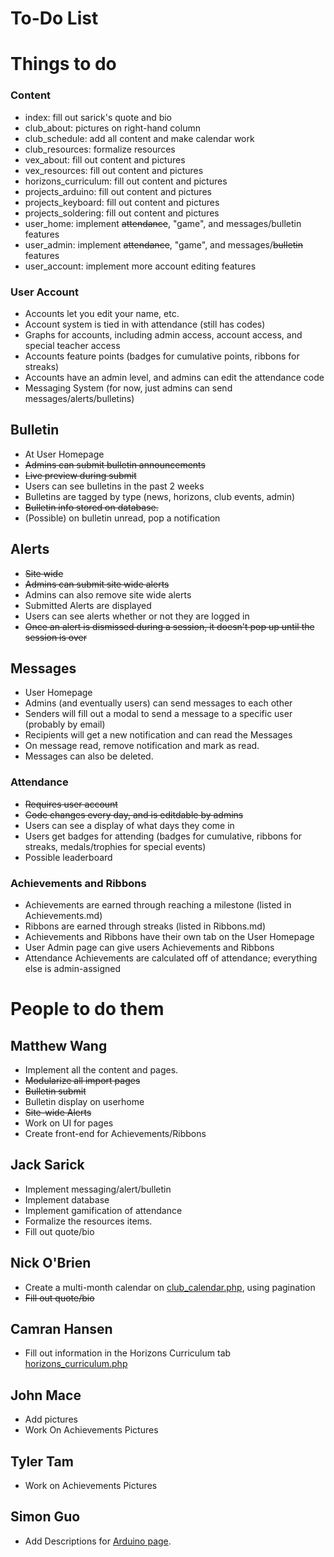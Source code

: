 # To-Do List
# Things to do

### Content
* index: fill out sarick's quote and bio
* club_about: pictures on right-hand column
* club_schedule: add all content and make calendar work
* club_resources: formalize resources
* vex_about: fill out content and pictures
* vex_resources: fill out content and pictures
* horizons_curriculum: fill out content and pictures
* projects_arduino: fill out content and pictures
* projects_keyboard: fill out content and pictures
* projects_soldering: fill out content and pictures
* user_home: implement ~~attendance~~, "game", and messages/bulletin features
* user_admin: implement ~~attendance~~, "game", and messages/~~bulletin~~ features
* user_account: implement more account editing features

### User Account
* Accounts let you edit your name, etc.
* Account system is tied in with attendance (still has codes)
* Graphs for accounts, including admin access, account access, and special teacher access
* Accounts feature points (badges for cumulative points, ribbons for streaks)
* Accounts have an admin level, and admins can edit the attendance code
* Messaging System (for now, just admins can send messages/alerts/bulletins)

## Bulletin
* At User Homepage
* ~~Admins can submit bulletin announcements~~
* ~~Live preview during submit~~
* Users can see bulletins in the past 2 weeks
* Bulletins are tagged by type (news, horizons, club events, admin)
* ~~Bulletin info stored on database.~~
* (Possible) on bulletin unread, pop a notification

## Alerts
* ~~Site wide~~
* ~~Admins can submit site wide alerts~~
* Admins can also remove site wide alerts
* Submitted Alerts are displayed
* Users can see alerts whether or not they are logged in
* ~~Once an alert is dismissed during a session, it doesn't pop up until the session is over~~

## Messages
* User Homepage
* Admins (and eventually users) can send messages to each other
* Senders will fill out a modal to send a message to a specific user (probably by email)
* Recipients will get a new notification and can read the Messages
* On message read, remove notification and mark as read.
* Messages can also be deleted.

### Attendance
* ~~Requires user account~~
* ~~Code changes every day, and is editdable by admins~~
* Users can see a display of what days they come in
* Users get badges for attending (badges for cumulative, ribbons for streaks, medals/trophies for special events)
* Possible leaderboard

### Achievements and Ribbons
* Achievements are earned through reaching a milestone (listed in Achievements.md)
* Ribbons are earned through streaks (listed in Ribbons.md)
* Achievements and Ribbons have their own tab on the User Homepage
* User Admin page can give users Achievements and Ribbons
* Attendance Achievements are calculated off of attendance; everything else is admin-assigned

# People to do them

## Matthew Wang
* Implement all the content and pages.
* ~~Modularize all import pages~~
* ~~Bulletin submit~~
* Bulletin display on userhome
* ~~Site-wide Alerts~~
* Work on UI for pages
* Create front-end for Achievements/Ribbons

## Jack Sarick
* Implement messaging/alert/bulletin
* Implement database
* Implement gamification of attendance
* Formalize the resources items.
* Fill out quote/bio

## Nick O'Brien
* Create a multi-month calendar on [club_calendar.php](club_calendar.php), using pagination
* ~~Fill out quote/bio~~

## Camran Hansen
* Fill out information in the Horizons Curriculum tab [horizons_curriculum.php](horizons_curriculum.php)

## John Mace
* Add pictures
* Work On Achievements Pictures

## Tyler Tam
* Work on Achievements Pictures

## Simon Guo
* Add Descriptions for [Arduino page](projects_arduino.php).
